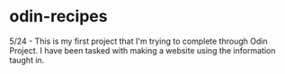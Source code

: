 # odin-recipes
5/24 - This is my first project that I'm trying to complete through Odin Project. I have been tasked with making a website using the information taught in.